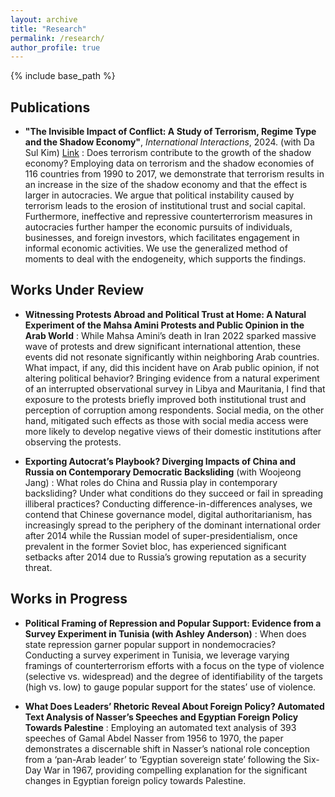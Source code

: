 ```yaml
---
layout: archive
title: "Research"
permalink: /research/
author_profile: true
---
```



{% include base_path %}

## Publications
* **"The Invisible Impact of Conflict: A Study of Terrorism, Regime Type and the Shadow Economy"**, _International Interactions_, 2024. (with Da Sul Kim) [Link]([https://drive.google.com/file/d/19Sc3SlDeYolqAuCifNyUrzjOfNZHSEwg/view?usp=share_link](https://www.tandfonline.com/doi/full/10.1080/03050629.2024.2374364))
  :   Does terrorism contribute to the growth of the shadow economy? Employing data on terrorism and the shadow economies of 116 countries from 1990 to 2017, we demonstrate that terrorism results in an increase in the size of the shadow economy and that the effect is larger in autocracies. We argue that political instability caused by terrorism leads to the erosion of institutional trust and social capital. Furthermore, ineffective and repressive counterterrorism measures in autocracies further hamper the economic pursuits of individuals, businesses, and foreign investors, which facilitates engagement in informal economic activities. We use the generalized method of moments to deal with the endogeneity, which supports the findings.

## Works Under Review
* **Witnessing Protests Abroad and Political Trust at Home: A Natural Experiment of the Mahsa Amini Protests and Public Opinion in the Arab World**
  :   While Mahsa Amini’s death in Iran 2022 sparked massive wave of protests and drew significant international attention, these events did not resonate significantly within neighboring Arab countries. What impact, if any, did this incident have on Arab public opinion, if not altering political behavior? Bringing evidence from a natural experiment of an interrupted observational survey in Libya and Mauritania, I find that exposure to the protests briefly improved both institutional trust and perception of corruption among respondents. Social media, on the other hand, mitigated such effects as those with social media access were more likely to develop negative views of their domestic institutions after observing the protests. 
  
* **Exporting Autocrat’s Playbook? Diverging Impacts of China and Russia on Contemporary Democratic Backsliding** (with Woojeong Jang)
  :   What roles do China and Russia play in contemporary backsliding? Under what conditions do they succeed or fail in spreading illiberal practices? Conducting difference-in-differences analyses, we contend that Chinese governance model, digital authoritarianism, has increasingly spread to the periphery of the dominant international order after 2014 while the Russian model of super-presidentialism, once prevalent in the former Soviet bloc, has experienced significant setbacks after 2014 due to Russia’s growing reputation as a security threat.


## Works in Progress
* **Political Framing of Repression and Popular Support: Evidence from a Survey Experiment in Tunisia (with Ashley Anderson)**
  :   When does state repression garner popular support in nondemocracies? Conducting a survey experiment in Tunisia, we leverage varying framings of counterterrorism efforts with a focus on the type of violence (selective vs. widespread) and the degree of identifiability of the targets (high vs. low) to gauge popular support for the states’ use of violence.
 
* **What Does Leaders’ Rhetoric Reveal About Foreign Policy? Automated Text Analysis of Nasser’s Speeches and Egyptian Foreign Policy Towards Palestine**
  :   Employing an automated text analysis of 393 speeches of Gamal Abdel Nasser from 1956 to 1970, the paper demonstrates a discernable shift in Nasser’s national role conception from a ‘pan-Arab leader’ to ‘Egyptian sovereign state’ following the Six-Day War in 1967, providing compelling explanation for the significant changes in Egyptian foreign policy towards Palestine.
  
  
